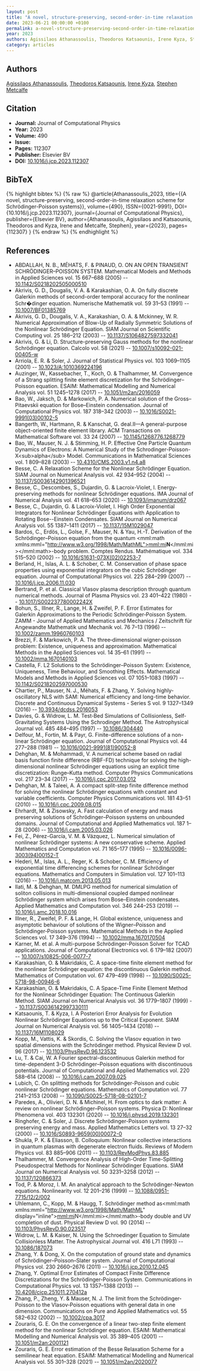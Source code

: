 ```yaml
---
layout: post
title: "A novel, structure-preserving, second-order-in-time relaxation scheme for Schrödinger-Poisson systems"
date: 2023-06-21 00:00:00 +0100
permalink: a-novel-structure-preserving-second-order-in-time-relaxation-scheme-for-schrodinger-poisson-systems
year: 2023
authors: Agissilaos Athanassoulis, Theodoros Katsaounis, Irene Kyza, Stephen Metcalfe
category: articles
---
```

 
## Authors
[Agissilaos Athanassoulis](authors/agissilaos-athanassoulis), [Theodoros Katsaounis](authors/theodoros-katsaounis), [Irene Kyza](authors/irene-kyza), [Stephen Metcalfe](authors/stephen-metcalfe)
 
## Citation
- **Journal:** Journal of Computational Physics
- **Year:** 2023
- **Volume:** 490
- **Issue:** 
- **Pages:** 112307
- **Publisher:** Elsevier BV
- **DOI:** [10.1016/j.jcp.2023.112307](https://doi.org/10.1016/j.jcp.2023.112307)
 
## BibTeX
{% highlight bibtex %}
{% raw %}
@article{Athanassoulis_2023,
  title={{A novel, structure-preserving, second-order-in-time relaxation scheme for Schrödinger-Poisson systems}},
  volume={490},
  ISSN={0021-9991},
  DOI={10.1016/j.jcp.2023.112307},
  journal={Journal of Computational Physics},
  publisher={Elsevier BV},
  author={Athanassoulis, Agissilaos and Katsaounis, Theodoros and Kyza, Irene and Metcalfe, Stephen},
  year={2023},
  pages={112307}
}
{% endraw %}
{% endhighlight %}
 
## References
- ABDALLAH, N. B., MÉHATS, F. & PINAUD, O. ON AN OPEN TRANSIENT SCHRÖDINGER–POISSON SYSTEM. Mathematical Models and Methods in Applied Sciences vol. 15 667–688 (2005) -- [10.1142/S0218202505000510](https://doi.org/10.1142/S0218202505000510)
- Akrivis, G. D., Dougalis, V. A. & Karakashian, O. A. On fully discrete Galerkin methods of second-order temporal accuracy for the nonlinear Schr�dinger equation. Numerische Mathematik vol. 59 31–53 (1991) -- [10.1007/BF01385769](https://doi.org/10.1007/BF01385769)
- Akrivis, G. D., Dougalis, V. A., Karakashian, O. A. & Mckinney, W. R. Numerical Approximation of Blow-Up of Radially Symmetric Solutions of the Nonlinear Schrödinger Equation. SIAM Journal on Scientific Computing vol. 25 186–212 (2003) -- [10.1137/S1064827597332041](https://doi.org/10.1137/S1064827597332041)
- Akrivis, G. & Li, D. Structure-preserving Gauss methods for the nonlinear Schrödinger equation. Calcolo vol. 58 (2021) -- [10.1007/s10092-021-00405-w](https://doi.org/10.1007/s10092-021-00405-w)
- Arriola, E. R. & Soler, J. Journal of Statistical Physics vol. 103 1069–1105 (2001) -- [10.1023/A:1010369224196](https://doi.org/10.1023/A:1010369224196)
- Auzinger, W., Kassebacher, T., Koch, O. & Thalhammer, M. Convergence of a Strang splitting finite element discretization for the Schrödinger–Poisson equation. ESAIM: Mathematical Modelling and Numerical Analysis vol. 51 1245–1278 (2017) -- [10.1051/m2an/2016059](https://doi.org/10.1051/m2an/2016059)
- Bao, W., Jaksch, D. & Markowich, P. A. Numerical solution of the Gross–Pitaevskii equation for Bose–Einstein condensation. Journal of Computational Physics vol. 187 318–342 (2003) -- [10.1016/S0021-9991(03)00102-5](https://doi.org/10.1016/S0021-9991(03)00102-5)
- Bangerth, W., Hartmann, R. & Kanschat, G. deal.II—A general-purpose object-oriented finite element library. ACM Transactions on Mathematical Software vol. 33 24 (2007) -- [10.1145/1268776.1268779](https://doi.org/10.1145/1268776.1268779)
- Bao, W., Mauser, N. J. & Stimming, H. P. Effective One Particle Quantum Dynamics of Electrons: A Numerical Study of the Schrodinger-Poisson-X&lt;sub&gt;alpha&lt;/sub&gt; Model. Communications in Mathematical Sciences vol. 1 809–828 (2003) -- [10.4310/CMS.2003.v1.n4.a8](https://doi.org/10.4310/CMS.2003.v1.n4.a8)
- Besse, C. A Relaxation Scheme for the Nonlinear Schrödinger Equation. SIAM Journal on Numerical Analysis vol. 42 934–952 (2004) -- [10.1137/S0036142901396521](https://doi.org/10.1137/S0036142901396521)
- Besse, C., Descombes, S., Dujardin, G. & Lacroix-Violet, I. Energy-preserving methods for nonlinear Schrödinger equations. IMA Journal of Numerical Analysis vol. 41 618–653 (2020) -- [10.1093/imanum/drz067](https://doi.org/10.1093/imanum/drz067)
- Besse, C., Dujardin, G. & Lacroix-Violet, I. High Order Exponential Integrators for Nonlinear Schrödinger Equations with Application to Rotating Bose--Einstein Condensates. SIAM Journal on Numerical Analysis vol. 55 1387–1411 (2017) -- [10.1137/15M1029047](https://doi.org/10.1137/15M1029047)
- Bardos, C., Erdös, L., Golse, F., Mauser, N. & Yau, H.-T. Derivation of the Schrödinger–Poisson equation from the quantum <mml:math xmlns:mml="http://www.w3.org/1998/Math/MathML"><mml:mi>𝐍</mml:mi></mml:math>-body problem. Comptes Rendus. Mathématique vol. 334 515–520 (2002) -- [10.1016/S1631-073X(02)02253-7](https://doi.org/10.1016/S1631-073X(02)02253-7)
- Berland, H., Islas, A. L. & Schober, C. M. Conservation of phase space properties using exponential integrators on the cubic Schrödinger equation. Journal of Computational Physics vol. 225 284–299 (2007) -- [10.1016/j.jcp.2006.11.030](https://doi.org/10.1016/j.jcp.2006.11.030)
- Bertrand, P. et al. Classical Vlasov plasma description through quantum numerical methods. Journal of Plasma Physics vol. 23 401–422 (1980) -- [10.1017/S002237780002242X](https://doi.org/10.1017/S002237780002242X)
- Bohun, S., Illner, R., Lange, H. & Zweifel, P. F. Error Estimates for Galerkin Approximations to the Periodic Schrödinger‐Poisson System. ZAMM - Journal of Applied Mathematics and Mechanics / Zeitschrift für Angewandte Mathematik und Mechanik vol. 76 7–13 (1996) -- [10.1002/zamm.19960760103](https://doi.org/10.1002/zamm.19960760103)
- Brezzi, F. & Markowich, P. A. The three‐dimensional wigner‐poisson problem: Existence, uniqueness and approximation. Mathematical Methods in the Applied Sciences vol. 14 35–61 (1991) -- [10.1002/mma.1670140103](https://doi.org/10.1002/mma.1670140103)
- Castella, F. L2 Solutions to the Schrödinger–Poisson System: Existence, Uniqueness, Time Behaviour, and Smoothing Effects. Mathematical Models and Methods in Applied Sciences vol. 07 1051–1083 (1997) -- [10.1142/S0218202597000530](https://doi.org/10.1142/S0218202597000530)
- Chartier, P., Mauser, N. J., Méhats, F. & Zhang, Y. Solving highly-oscillatory NLS with SAM: Numerical efficiency and long-time behavior. Discrete and Continuous Dynamical Systems - Series S vol. 9 1327–1349 (2016) -- [10.3934/dcdss.2016053](https://doi.org/10.3934/dcdss.2016053)
- Davies, G. & Widrow, L. M. Test‐Bed Simulations of Collisionless, Self‐Gravitating Systems Using the Schrodinger Method. The Astrophysical Journal vol. 485 484–495 (1997) -- [10.1086/304440](https://doi.org/10.1086/304440)
- Delfour, M., Fortin, M. & Payr, G. Finite-difference solutions of a non-linear Schrödinger equation. Journal of Computational Physics vol. 44 277–288 (1981) -- [10.1016/0021-9991(81)90052-8](https://doi.org/10.1016/0021-9991(81)90052-8)
- Dehghan, M. & Mohammadi, V. A numerical scheme based on radial basis function finite difference (RBF-FD) technique for solving the high-dimensional nonlinear Schrödinger equations using an explicit time discretization: Runge–Kutta method. Computer Physics Communications vol. 217 23–34 (2017) -- [10.1016/j.cpc.2017.03.012](https://doi.org/10.1016/j.cpc.2017.03.012)
- Dehghan, M. & Taleei, A. A compact split-step finite difference method for solving the nonlinear Schrödinger equations with constant and variable coefficients. Computer Physics Communications vol. 181 43–51 (2010) -- [10.1016/j.cpc.2009.08.015](https://doi.org/10.1016/j.cpc.2009.08.015)
- Ehrhardt, M. & Zisowsky, A. Fast calculation of energy and mass preserving solutions of Schrödinger–Poisson systems on unbounded domains. Journal of Computational and Applied Mathematics vol. 187 1–28 (2006) -- [10.1016/j.cam.2005.03.026](https://doi.org/10.1016/j.cam.2005.03.026)
- Fei, Z., Pérez-García, V. M. & Vázquez, L. Numerical simulation of nonlinear Schrödinger systems: A new conservative scheme. Applied Mathematics and Computation vol. 71 165–177 (1995) -- [10.1016/0096-3003(94)00152-T](https://doi.org/10.1016/0096-3003(94)00152-T)
- Hederi, M., Islas, A. L., Reger, K. & Schober, C. M. Efficiency of exponential time differencing schemes for nonlinear Schrödinger equations. Mathematics and Computers in Simulation vol. 127 101–113 (2016) -- [10.1016/j.matcom.2013.05.013](https://doi.org/10.1016/j.matcom.2013.05.013)
- Ilati, M. & Dehghan, M. DMLPG method for numerical simulation of soliton collisions in multi-dimensional coupled damped nonlinear Schrödinger system which arises from Bose–Einstein condensates. Applied Mathematics and Computation vol. 346 244–253 (2019) -- [10.1016/j.amc.2018.10.016](https://doi.org/10.1016/j.amc.2018.10.016)
- Illner, R., Zweifel, P. F. & Lange, H. Global existence, uniqueness and asymptotic behaviour of solutions of the Wigner–Poisson and Schrödinger‐Poisson systems. Mathematical Methods in the Applied Sciences vol. 17 349–376 (1994) -- [10.1002/mma.1670170504](https://doi.org/10.1002/mma.1670170504)
- Karner, M. et al. A multi-purpose Schrödinger-Poisson Solver for TCAD applications. Journal of Computational Electronics vol. 6 179–182 (2007) -- [10.1007/s10825-006-0077-7](https://doi.org/10.1007/s10825-006-0077-7)
- Karakashian, O. & Makridakis, C. A space-time finite element method for the nonlinear Schrödinger equation: the discontinuous Galerkin method. Mathematics of Computation vol. 67 479–499 (1998) -- [10.1090/S0025-5718-98-00946-6](https://doi.org/10.1090/S0025-5718-98-00946-6)
- Karakashian, O. & Makridakis, C. A Space-Time Finite Element Method for the Nonlinear Schrödinger Equation: The Continuous Galerkin Method. SIAM Journal on Numerical Analysis vol. 36 1779–1807 (1999) -- [10.1137/S0036142997330111](https://doi.org/10.1137/S0036142997330111)
- Katsaounis, T. & Kyza, I. A Posteriori Error Analysis for Evolution Nonlinear Schrödinger Equations up to the Critical Exponent. SIAM Journal on Numerical Analysis vol. 56 1405–1434 (2018) -- [10.1137/16M1108029](https://doi.org/10.1137/16M1108029)
- Kopp, M., Vattis, K. & Skordis, C. Solving the Vlasov equation in two spatial dimensions with the Schrödinger method. Physical Review D vol. 96 (2017) -- [10.1103/PhysRevD.96.123532](https://doi.org/10.1103/PhysRevD.96.123532)
- Lu, T. & Cai, W. A Fourier spectral-discontinuous Galerkin method for time-dependent 3-D Schrödinger–Poisson equations with discontinuous potentials. Journal of Computational and Applied Mathematics vol. 220 588–614 (2008) -- [10.1016/j.cam.2007.09.025](https://doi.org/10.1016/j.cam.2007.09.025)
- Lubich, C. On splitting methods for Schrödinger-Poisson and cubic nonlinear Schrödinger equations. Mathematics of Computation vol. 77 2141–2153 (2008) -- [10.1090/S0025-5718-08-02101-7](https://doi.org/10.1090/S0025-5718-08-02101-7)
- Paredes, A., Olivieri, D. N. & Michinel, H. From optics to dark matter: A review on nonlinear Schrödinger–Poisson systems. Physica D: Nonlinear Phenomena vol. 403 132301 (2020) -- [10.1016/j.physd.2019.132301](https://doi.org/10.1016/j.physd.2019.132301)
- Ringhofer, C. & Soler, J. Discrete Schrödinger-Poisson systems preserving energy and mass. Applied Mathematics Letters vol. 13 27–32 (2000) -- [10.1016/S0893-9659(00)00072-0](https://doi.org/10.1016/S0893-9659(00)00072-0)
- Shukla, P. K. & Eliasson, B. Colloquium: Nonlinear collective interactions in quantum plasmas with degenerate electron fluids. Reviews of Modern Physics vol. 83 885–906 (2011) -- [10.1103/RevModPhys.83.885](https://doi.org/10.1103/RevModPhys.83.885)
- Thalhammer, M. Convergence Analysis of High-Order Time-Splitting Pseudospectral Methods for Nonlinear Schrödinger Equations. SIAM Journal on Numerical Analysis vol. 50 3231–3258 (2012) -- [10.1137/120866373](https://doi.org/10.1137/120866373)
- Tod, P. & Moroz, I. M. An analytical approach to the Schrödinger-Newton equations. Nonlinearity vol. 12 201–216 (1999) -- [10.1088/0951-7715/12/2/002](https://doi.org/10.1088/0951-7715/12/2/002)
- Uhlemann, C., Kopp, M. & Haugg, T. Schrödinger method as<mml:math xmlns:mml="http://www.w3.org/1998/Math/MathML" display="inline"><mml:mi>N</mml:mi></mml:math>-body double and UV completion of dust. Physical Review D vol. 90 (2014) -- [10.1103/PhysRevD.90.023517](https://doi.org/10.1103/PhysRevD.90.023517)
- Widrow, L. M. & Kaiser, N. Using the Schroedinger Equation to Simulate Collisionless Matter. The Astrophysical Journal vol. 416 L71 (1993) -- [10.1086/187073](https://doi.org/10.1086/187073)
- Zhang, Y. & Dong, X. On the computation of ground state and dynamics of Schrödinger–Poisson–Slater system. Journal of Computational Physics vol. 230 2660–2676 (2011) -- [10.1016/j.jcp.2010.12.045](https://doi.org/10.1016/j.jcp.2010.12.045)
- Zhang, Y. Optimal Error Estimates of Compact Finite Difference Discretizations for the Schrödinger-Poisson System. Communications in Computational Physics vol. 13 1357–1388 (2013) -- [10.4208/cicp.251011.270412a](https://doi.org/10.4208/cicp.251011.270412a)
- Zhang, P., Zheng, Y. & Mauser, N. J. The limit from the Schrödinger‐Poisson to the Vlasov‐Poisson equations with general data in one dimension. Communications on Pure and Applied Mathematics vol. 55 582–632 (2002) -- [10.1002/cpa.3017](https://doi.org/10.1002/cpa.3017)
- Zouraris, G. E. On the convergence of a linear two-step finite element method for the nonlinear Schrödinger equation. ESAIM: Mathematical Modelling and Numerical Analysis vol. 35 389–405 (2001) -- [10.1051/m2an:2001121](https://doi.org/10.1051/m2an:2001121)
- Zouraris, G. E. Error estimation of the Besse Relaxation Scheme for a semilinear heat equation. ESAIM: Mathematical Modelling and Numerical Analysis vol. 55 301–328 (2021) -- [10.1051/m2an/2020077](https://doi.org/10.1051/m2an/2020077)

